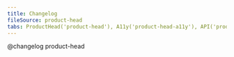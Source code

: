 ```yaml
---
title: Changelog
fileSource: product-head
tabs: ProductHead('product-head'), A11y('product-head-a11y'), API('product-head-api'), Example('product-head-code'), Changelog('product-head-changelog')
---
```


@changelog product-head
